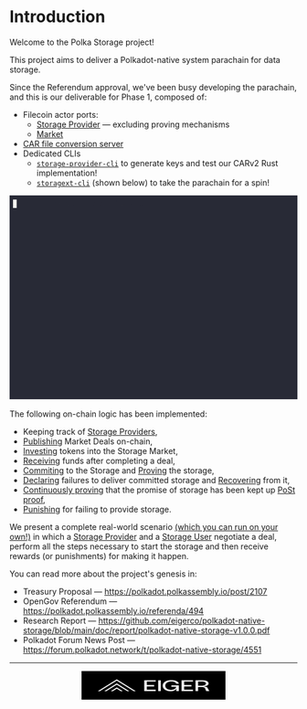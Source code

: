 # Introduction

Welcome to the Polka Storage project!

This project aims to deliver a Polkadot-native system parachain for data storage.

Since the Referendum approval, we've been busy developing the parachain,
and this is our deliverable for Phase 1, composed of:

- Filecoin actor ports:
  - [Storage Provider](./pallets/storage-provider.md) — excluding proving mechanisms
  - [Market](./pallets/market.md)
- [CAR file conversion server](./storage-provider-cli/storage.md)
- Dedicated CLIs
  - [`storage-provider-cli`](./storage-provider-cli/storage.md) to generate keys and test our CARv2 Rust implementation!
  - [`storagext-cli`](./storagext-cli/index.md) (shown below) to take the parachain for a spin!
<p>
    <img
        src="images/showcase/cli_basic.gif"
        alt="Polka Storage CLI tooling showcase">
</p>

The following on-chain logic has been implemented:

- Keeping track of [Storage Providers](./glossary.md#storage-provider),
- [Publishing](./pallets/market.md#publish_storage_deals) Market Deals on-chain,
- [Investing](./pallets/market.md#add_balance) tokens into the Storage Market,
- [Receiving](./pallets/market.md#settle_deal_payments) funds after completing a deal,
- [Commiting](./pallets/storage-provider.md#pre_commit_sector) to the Storage and [Proving](./pallets/storage-provider.md#prove_commit_sector) the storage,
- [Declaring](./pallets/storage-provider.md#prove_commit_sector) failures to deliver committed storage and [Recovering](./pallets/storage-provider.md#declaring-storage-faults-recovered) from it,
- [Continuously proving](./pallets/storage-provider.md#submit_windowed_post) that the promise of storage has been kept up [PoSt proof](./glossary.md#proofs),
- [Punishing](./pallets/storage-provider.md#events) for failing to provide storage.

We present a complete real-world scenario [(which you can run on your own!)](./getting-started/demo.md) in which a [Storage Provider](./glossary.md#storage-provider) and a [Storage User](./glossary.md#storage-user) negotiate a deal, perform all the steps necessary to start the storage and then receive rewards (or punishments) for making it happen.

You can read more about the project's genesis in:

- Treasury Proposal — <https://polkadot.polkassembly.io/post/2107>
- OpenGov Referendum — <https://polkadot.polkassembly.io/referenda/494>
- Research Report — <https://github.com/eigerco/polkadot-native-storage/blob/main/doc/report/polkadot-native-storage-v1.0.0.pdf>
- Polkadot Forum News Post — <https://forum.polkadot.network/t/polkadot-native-storage/4551>

---

<p>
    <a href="https://eiger.co">
        <img
            src="images/logo.svg"
            alt="Eiger Oy"
            style="height: 50px; display: block; margin-left: auto; margin-right: auto; width: 50%;">
    </a>
</p>
